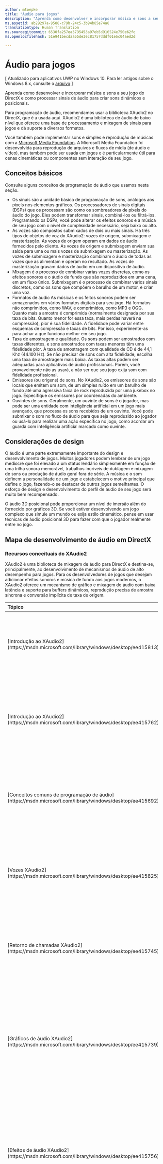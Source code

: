 ```yaml
---
author: mtoepke
title: "Áudio para jogos"
description: "Aprenda como desenvolver e incorporar música e sons a seu jogo do DirectX e como processar sinais de áudio para criar sons dinâmicos e posicionais."
ms.assetid: ab29297a-9588-c79b-24c5-3b94b85e74a8
translationtype: Human Translation
ms.sourcegitcommit: 6530fa257ea3735453a97eb5d916524e750e62fc
ms.openlocfilehash: 51e941becdaa55de3ec81757dddf01e6c04aed2d

---
```


# Áudio para jogos


\[ Atualizado para aplicativos UWP no Windows 10. Para ler artigos sobre o Windows 8.x, consulte o [arquivo](http://go.microsoft.com/fwlink/p/?linkid=619132) \]

Aprenda como desenvolver e incorporar música e sons a seu jogo do DirectX e como processar sinais de áudio para criar sons dinâmicos e posicionais.

Para programação de áudio, recomendamos usar a biblioteca XAudio2 no DirectX, que é a usada aqui. XAudio2 é uma biblioteca de áudio de baixo nível que oferece uma base de processamento e mixagem de sinais para jogos e dá suporte a diversos formatos.

Você também pode implementar sons e simples e reprodução de músicas com a [Microsoft Media Foundation](https://msdn.microsoft.com/library/windows/desktop/ms694197). A Microsoft Media Foundation foi desenvolvida para reprodução de arquivos e fluxos de mídia (de áudio e vídeo), mas também pode ser usada em jogos e é particularmente útil para cenas cinemáticas ou componentes sem interação de seu jogo.

## Conceitos básicos


Consulte alguns conceitos de programação de áudio que usamos nesta seção.

-   Os sinais são a unidade básica de programação de sons, análogos aos pixels nos elementos gráficos. Os processadores de sinais digitais (DSPs) que os processam são como os sombreadores de pixels do áudio do jogo. Eles podem transformar sinais, combiná-los ou filtrá-los. Programando os DSPs, você pode alterar os efeitos sonoros e a música de seu jogo com o nível de complexidade necessário, seja baixo ou alto.
-   As vozes são compostos submixados de dois ou mais sinais. Há três tipos de objetos de voz do XAudio2: vozes de origem, submixagem e masterização. As vozes de origem operam em dados de áudio fornecidos pelo cliente. As vozes de origem e submixagem enviam sua saída para uma ou mais vozes de submixagem ou masterização. As vozes de submixagem e masterização combinam o áudio de todas as vozes que as alimentam e operam no resultado. As vozes de masterização gravam dados de áudio em um dispositivo de áudio.
-   Mixagem é o processo de combinar várias vozes discretas, como os efeitos sonoros e o áudio de fundo que são reproduzidos em uma cena, em um fluxo único. Submixagem é o processo de combinar vários sinais discretos, como os sons que compõem o barulho de um motor, e criar uma voz.
-   Formatos de áudio As músicas e os feitos sonoros podem ser armazenados em vários formatos digitais para seu jogo. Há formatos não comprimidos, como WAV, e comprimidos, como MP3 e OGG. Quanto mais a amostra é comprimida (normalmente designada por sua taxa de bits. Quanto menor for essa taxa, mais perdas haverá na compressão), pior é sua fidelidade. A fidelidade pode variar entre esquemas de compressão e taxas de bits. Por isso, experimente-as para achar a que funciona melhor em seu jogo.
-   Taxa de amostragem e qualidade. Os sons podem ser amostrados com taxas diferentes, e sons amostrados com taxas menores têm uma fidelidade pior. A taxa de amostragem com qualidade de CD é de 44,1 Khz (44.100 Hz). Se não precisar de sons com alta fidelidade, escolha uma taxa de amostragem mais baixa. As taxas altas podem ser adequadas para aplicativos de áudio profissionais. Porém, você provavelmente não as usará, a não ser que seu jogo exija som com fidelidade profissional.
-   Emissores (ou origens) de sons. No XAudio2, os emissores de sons são locais que emitem um som, de um simples ruído em um barulho de fundo até uma agressiva faixa de rock reproduzida por uma jukebox no jogo. Especifique os emissores por coordenadas do ambiente.
-   Ouvintes de sons. Geralmente, um ouvinte de sons é o jogador, mas pode ser uma entidade com inteligência artificial em um jogo mais avançado, que processa os sons recebidos de um ouvinte. Você pode submixar o som no fluxo de áudio para que seja reproduzido ao jogador ou usá-lo para realizar uma ação específica no jogo, como acordar um guarda com inteligência artificial marcado como ouvinte.

## Considerações de design


O áudio é uma parte extremamente importante do design e desenvolvimento de jogos. Muitos jogadores podem lembrar de um jogo medíocre que foi elevado a um status lendário simplesmente em função de uma trilha sonora memorável, trabalhos incríveis de dublagem e mixagem de sons ou produção de áudio geral fora de série. A música e o som definem a personalidade de um jogo e estabelecem o motivo principal que define o jogo, fazendo-o se destacar de outros jogos semelhantes. O esforço de design e desenvolvimento do perfil de áudio de seu jogo será muito bem recompensado.

O áudio 3D posicional pode proporcionar um nível de imersão além do fornecido por gráficos 3D. Se você estiver desenvolvendo um jogo complexo que simule um mundo ou exija estilo cinemático, pense em usar técnicas de áudio posicional 3D para fazer com que o jogador realmente entre no jogo.

## Mapa de desenvolvimento de áudio em DirectX


### Recursos conceituais do XAudio2

XAudio2 é uma biblioteca de mixagem de áudio para DirectX e destina-se, principalmente, ao desenvolvimento de mecanismos de áudio de alto desempenho para jogos. Para os desenvolvedores de jogos que desejam adicionar efeitos sonoros e música de fundo aos jogos modernos, o XAudio2 oferece um mecanismo de gráfico e mixagem de áudio com baixa latência e suporte para buffers dinâmicos, reprodução precisa de amostra síncrona e conversão implícita de taxa de origem.

<table>
<colgroup>
<col width="50%" />
<col width="50%" />
</colgroup>
<thead>
<tr class="header">
<th align="left">Tópico</th>
<th align="left">Descrição</th>
</tr>
</thead>
<tbody>
<tr class="odd">
<td align="left"><p>[Introdução ao XAudio2](https://msdn.microsoft.com/library/windows/desktop/ee415813)</p></td>
<td align="left"><p>O tópico fornece uma lista dos recursos de programação de áudio compatíveis com o XAudio2.</p></td>
</tr>
<tr class="even">
<td align="left"><p>[Introdução ao XAudio2](https://msdn.microsoft.com/library/windows/desktop/ee415762)</p></td>
<td align="left"><p>Esse tópico fornece informações sobre os principais conceitos de XAudio2, versões de XAudio2 e sobre o formato de áudio RIFF.</p></td>
</tr>
<tr class="odd">
<td align="left"><p>[Conceitos comuns de programação de áudio](https://msdn.microsoft.com/library/windows/desktop/ee415692)</p></td>
<td align="left"><p>Esse tópico fornece uma visão geral de conceitos comuns de áudio com os quais um desenvolvedor de áudio deve se familiarizar.</p></td>
</tr>
<tr class="even">
<td align="left"><p>[Vozes XAudio2](https://msdn.microsoft.com/library/windows/desktop/ee415825)</p></td>
<td align="left"><p>Esse tópico contém uma visão geral de vozes XAudio2, que são usadas para submixagem, operação e dados mestres de áudio.</p></td>
</tr>
<tr class="odd">
<td align="left"><p>[Retorno de chamadas XAudio2](https://msdn.microsoft.com/library/windows/desktop/ee415745)</p></td>
<td align="left"><p>Esse tópico abrange o retorno de chamadas XAudio2, as quais são usadas para evitar quebras na reprodução de áudio.</p></td>
</tr>
<tr class="even">
<td align="left"><p>[Gráficos de áudio XAudio2](https://msdn.microsoft.com/library/windows/desktop/ee415739)</p></td>
<td align="left"><p>Esse tópico abrange os gráficos de processamento de áudio XAudio2, o que extrai um conjunto de fluxos de áudio do cliente como entrada, processa-os e entrega o resultado final em um dispositivo de áudio.</p></td>
</tr>
<tr class="odd">
<td align="left"><p>[Efeitos de áudio XAudio2](https://msdn.microsoft.com/library/windows/desktop/ee415756)</p></td>
<td align="left"><p>Esse tópico abrange os efeitos de áudio XAudio2, o que extrai dados de áudio de entrada e executa algumas operações nos dados (por exemplo, um efeito de reverberação) antes de passá-los.</p></td>
</tr>
<tr class="even">
<td align="left"><p>[Fazendo streaming de dados de áudio com XAudio2](https://msdn.microsoft.com/library/windows/desktop/ee415821)</p></td>
<td align="left"><p>Esse tópico abrange o streaming de áudio com XAudio2.</p></td>
</tr>
<tr class="odd">
<td align="left"><p>[X3DAudio](https://msdn.microsoft.com/library/windows/desktop/ee415714)</p></td>
<td align="left"><p>Esse tópico abrange o X3DAudio, uma API usada em conjunto com o XAudio2 para criar a ilusão de um som vindo de um ponto em um espaço 3D.</p></td>
</tr>
<tr class="even">
<td align="left"><p>[Referência de programação em XAudio2](https://msdn.microsoft.com/library/windows/desktop/ee415899)</p></td>
<td align="left"><p>Essa seção contém a referência completa para as APIs XAudio2.</p></td>
</tr>
</tbody>
</table>

 

### Recursos orientadores do XAudio2

<table>
<colgroup>
<col width="50%" />
<col width="50%" />
</colgroup>
<thead>
<tr class="header">
<th align="left">Tópico</th>
<th align="left">Descrição</th>
</tr>
</thead>
<tbody>
<tr class="odd">
<td align="left"><p>[Como: Inicializar o XAudio2](https://msdn.microsoft.com/library/windows/desktop/ee415779)</p></td>
<td align="left"><p>Saiba como inicializar o XAudio2 para reprodução de áudio criando uma instância do mecanismo XAudio2 e criando uma voz de masterização.</p></td>
</tr>
<tr class="even">
<td align="left"><p>[Como: Carregar arquivos de dados de áudio no XAudio2](https://msdn.microsoft.com/library/windows/desktop/ee415781)</p></td>
<td align="left"><p>Saiba como popular as estruturas necessárias à execução de dados de áudio no XAudio2.</p></td>
</tr>
<tr class="odd">
<td align="left"><p>[Como: Reproduzir um som com o XAudio2](https://msdn.microsoft.com/library/windows/desktop/ee415787)</p></td>
<td align="left"><p>Saiba como executar dados de áudio (já carregados) no XAudio2.</p></td>
</tr>
<tr class="even">
<td align="left"><p>[Como: Usar vozes de submixagem](https://msdn.microsoft.com/library/windows/desktop/ee415794)</p></td>
<td align="left"><p>Saiba como definir grupos de vozes para enviar a saída para a mesma voz de submixagem.</p></td>
</tr>
<tr class="odd">
<td align="left"><p>[Como: Usar retornos de chamadas de voz de origem](https://msdn.microsoft.com/library/windows/desktop/ee415769)</p></td>
<td align="left"><p>Saiba como usar os retornos de chamada de voz de origem do XAudio2.</p></td>
</tr>
<tr class="even">
<td align="left"><p>[Como: Usar retornos de chamadas de dispositivo](https://msdn.microsoft.com/library/windows/desktop/ee415774)</p></td>
<td align="left"><p>Saiba como usar os retornos de chamada de dispositivo do XAudio2.</p></td>
</tr>
<tr class="odd">
<td align="left"><p>[Como: Compilar um gráfico de processamento de áudio básico](https://msdn.microsoft.com/library/windows/desktop/ee415767)</p></td>
<td align="left"><p>Saiba como criar um gráfico de processamento de áudio, construído com base em uma única voz de masterização e em uma única voz de origem.</p></td>
</tr>
<tr class="even">
<td align="left"><p>[Como: Adicionar ou remover dinamicamente vozes de um gráfico de áudio](https://msdn.microsoft.com/library/windows/desktop/ee415772)</p></td>
<td align="left"><p>Saiba como adicionar ou remover vozes de submixagem criado de acordo com as etapas descritas em [Como: Compilar um gráfico de processamento de áudio básico](https://msdn.microsoft.com/library/windows/desktop/ee415767).</p></td>
</tr>
<tr class="odd">
<td align="left"><p>[Como: Criar uma cadeia de efeitos](https://msdn.microsoft.com/library/windows/desktop/ee415789)</p></td>
<td align="left"><p>Saiba como aplicar uma cadeia de efeitos a uma voz para permitir o processamento personalizado dos dados de áudio dessa voz.</p></td>
</tr>
<tr class="even">
<td align="left"><p>[Como: Criar um XAPO](https://msdn.microsoft.com/library/windows/desktop/ee415730)</p></td>
<td align="left"><p>Saiba como implementar [<strong>IXAPO</strong>] (https://msdn.microsoft.com/library/windows/desktop/ee415893) para criar um objeto de processamento de áudio XAudio2 (XAPO).</p></td>
</tr>
<tr class="odd">
<td align="left"><p>[Como: Adicionar suporte de parâmetro de tempo de execução ao XAPO](https://msdn.microsoft.com/library/windows/desktop/ee415728)</p></td>
<td align="left"><p>Saiba como adicionar suporte de parâmetro de tempo de execução ao XAPO implementando a interface [<strong>IXAPOParameters</strong>] (https://msdn.microsoft.com/library/windows/desktop/ee415896).</p></td>
</tr>
<tr class="even">
<td align="left"><p>[Como: Usar um XAPO no XAudio2](https://msdn.microsoft.com/library/windows/desktop/ee415733)</p></td>
<td align="left"><p>Saiba como usar um efeito implementado como um XAPO em uma cadeia de efeitos XAudio2.</p></td>
</tr>
<tr class="odd">
<td align="left"><p>[Como: Usar um XAPOFX no XAudio2](https://msdn.microsoft.com/library/windows/desktop/ee415723)</p></td>
<td align="left"><p>Saiba como usar um dos efeitos incluídos no XAPO em uma cadeia de efeitos XAudio2.</p></td>
</tr>
<tr class="even">
<td align="left"><p>[Como: Fazer o streaming de um som do disco](https://msdn.microsoft.com/library/windows/desktop/ee415791)</p></td>
<td align="left"><p>Saiba como fazer o streaming de dados de áudio no XAudio2 criando um thread separado para ler um buffer de áudio e para usar retornos de chamadas para controlar esse thread.</p></td>
</tr>
<tr class="odd">
<td align="left"><p>[Como: Integrar X3DAudio ao XAudio2](https://msdn.microsoft.com/library/windows/desktop/ee415798)</p></td>
<td align="left"><p>Saiba como usar o X3DAudio para fornecer os valores de volume e rotação sobre o eixo X para vozes do XAudio2, bem como os parâmetros para o efeito de reverberação interno do XAudio2.</p></td>
</tr>
<tr class="even">
<td align="left"><p>[Como: Agrupar métodos de áudio como um conjunto de operações](https://msdn.microsoft.com/library/windows/desktop/ee415783)</p></td>
<td align="left"><p>Saiba como usar os conjuntos de operações XAudio2 para criar um grupo de chamadas de método que se tornam efetivas ao mesmo tempo.</p></td>
</tr>
<tr class="odd">
<td align="left"><p>[Depurando falhas de áudio no XAudio2](https://msdn.microsoft.com/library/windows/desktop/ee415765)</p></td>
<td align="left"><p>Saiba como definir o nível de log de depuração para XAudio2.</p></td>
</tr>
</tbody>
</table>

 

### Recursos Media Foundation

MF (Media Foundation) é uma plataforma de mídia para streaming de reprodução de áudio e vídeo. Você pode usar as APIs do Media Foundation para fazer o streaming de áudio e vídeo codificado e compactado com vários algoritmos. Essa plataforma não foi projetada para cenários de jogos em tempo real: em vez disso, ela oferece ferramentas poderosas e suporte abrangente de codificação para captura e apresentação mais lineares de componentes de áudio e vídeo.

<table>
<colgroup>
<col width="50%" />
<col width="50%" />
</colgroup>
<thead>
<tr class="header">
<th align="left">Tópico</th>
<th align="left">Descrição</th>
</tr>
</thead>
<tbody>
<tr class="odd">
<td align="left"><p>[Sobre o Media Foundation](https://msdn.microsoft.com/library/windows/desktop/ms696274)</p></td>
<td align="left"><p>Essa seção contém informações gerais sobre as APIs do Media Foundation e as ferramentas disponíveis para dar suporte a elas.</p></td>
</tr>
<tr class="even">
<td align="left"><p>[Media Foundation: conceitos essenciais](https://msdn.microsoft.com/library/windows/desktop/ee663601)</p></td>
<td align="left"><p>Esse tópico apresenta alguns conceitos que são necessários ao entendimento que deve preceder a criação de um aplicativo Media Foundation.</p></td>
</tr>
<tr class="odd">
<td align="left"><p>[Arquitetura Media Foundation](https://msdn.microsoft.com/library/windows/desktop/ms696219)</p></td>
<td align="left"><p>Essa seção descreve o design geral do Microsoft Media Foundation, como também os primitivos de mídia e o pipeline de processamento que o aplicativo usa.</p></td>
</tr>
<tr class="even">
<td align="left"><p>[Captura de áudio/vídeo](https://msdn.microsoft.com/library/windows/desktop/dd317910)</p></td>
<td align="left"><p>Esse tópico descreve como usar o Microsoft Media Foundation para executar a captura de áudio e vídeo.</p></td>
</tr>
<tr class="odd">
<td align="left"><p>[Reprodução de áudio/vídeo](https://msdn.microsoft.com/library/windows/desktop/dd317914)</p></td>
<td align="left"><p>Esse tópico descreve como implementar a reprodução de áudio/vídeo no seu aplicativo.</p></td>
</tr>
<tr class="even">
<td align="left"><p>[Formatos de mídia compatíveis com o Media Foundation](https://msdn.microsoft.com/library/windows/desktop/dd757927)</p></td>
<td align="left"><p>Esse tópico lista os formatos de mídia para os quais o Microsoft Media Foundation dá suporte nativo. (Terceiros podem dar suporte a formatos adicionais criando plug-ins personalizados.)</p></td>
</tr>
<tr class="odd">
<td align="left"><p>[Codificando e criando arquivos](https://msdn.microsoft.com/library/windows/desktop/dd318778)</p></td>
<td align="left"><p>Esse tópico descreve como usar o Microsoft Media Foundation para executar a codificação de vídeo e a criação de arquivos de mídia.</p></td>
</tr>
<tr class="even">
<td align="left"><p>[Codificações de mídia do Windows](https://msdn.microsoft.com/library/windows/desktop/ff819508)</p></td>
<td align="left"><p>Esse tópico descreve como usar os recursos de codificação de áudio e vídeo do Windows Media para produzir e consumir fluxos de dados compactados.</p></td>
</tr>
<tr class="odd">
<td align="left"><p>[Referência de programação do Media Foundation](https://msdn.microsoft.com/library/windows/desktop/ms704847)</p></td>
<td align="left"><p>Essa seção contém informações de referência para as APIs do Media Foundation.</p></td>
</tr>
<tr class="even">
<td align="left"><p>[Exemplos de SDK do Media Foundation](https://msdn.microsoft.com/library/windows/desktop/aa371827)</p></td>
<td align="left"><p>Essa seção lista exemplos de aplicativos que demonstram como usar o Media Foundation.</p></td>
</tr>
</tbody>
</table>

 

### Tipos de mídia XAML do Windows Runtime

Se estiver usando o [Interop DirectX-XAML](https://msdn.microsoft.com/library/windows/apps/hh825871), será possível incorporar as APIs de mídia XAML do Windows Runtime aos seus aplicativos da Windows Store usando DirectX com C++ para cenários de jogos mais simples.

<table>
<colgroup>
<col width="50%" />
<col width="50%" />
</colgroup>
<thead>
<tr class="header">
<th align="left">Tópico</th>
<th align="left">Descrição</th>
</tr>
</thead>
<tbody>
<tr class="odd">
<td align="left"><p>[<strong>Windows.UI.Xaml.Controls.MediaElement</strong>] (https://msdn.microsoft.com/library/windows/apps/br242926)</p></td>
<td align="left"><p>Elemento XAML que representa um objeto contendo áudio, vídeo ou ambos.</p></td>
</tr>
<tr class="even">
<td align="left"><p>[Áudio, vídeo e câmera](https://msdn.microsoft.com/library/windows/apps/mt203788)</p></td>
<td align="left"><p>Saiba como incorporar áudio e vídeo básicos em seu aplicativo da Plataforma Universal do Windows (UWP).</p></td>
</tr>
<tr class="odd">
<td align="left"><p>[MediaElement](https://msdn.microsoft.com/library/windows/apps/mt187272)</p></td>
<td align="left"><p>Saiba como reproduzir um arquivo de mídia armazenado no local em seu aplicativo UWP.</p></td>
</tr>
<tr class="even">
<td align="left"><p>[MediaElement](https://msdn.microsoft.com/library/windows/apps/mt187272)</p></td>
<td align="left"><p>Saiba como transmitir um arquivo de mídia com baixa latência no seu aplicativo UWP.</p></td>
</tr>
<tr class="odd">
<td align="left"><p>[Transmissão de mídia](https://msdn.microsoft.com/library/windows/apps/mt282143)</p></td>
<td align="left"><p>Saiba como usar o contrato do botão Reproduzir em para transmitir mídia do seu aplicativo UWP para outro dispositivo.</p></td>
</tr>
</tbody>
</table>

 

## Referência


-   [Introdução ao XAudio2](https://msdn.microsoft.com/library/windows/desktop/ee415813)
-   [Guia de Programação em XAudio2](https://msdn.microsoft.com/library/windows/desktop/ee415737)
-   [Visão geral da Microsoft Media Foundation](https://msdn.microsoft.com/library/windows/desktop/ms694197)

> **Observação**  
Este artigo se destina a desenvolvedores do Windows 10 que escrevem aplicativos UWP (Plataforma Universal do Windows). Se você estiver desenvolvendo para Windows 8.x ou Windows Phone 8.x, consulte a [documentação arquivada](http://go.microsoft.com/fwlink/p/?linkid=619132).

 

## Tópicos relacionados


-   [Guia de Programação em XAudio2](https://msdn.microsoft.com/library/windows/desktop/ee415737)

 

 







<!--HONumber=Aug16_HO3-->


